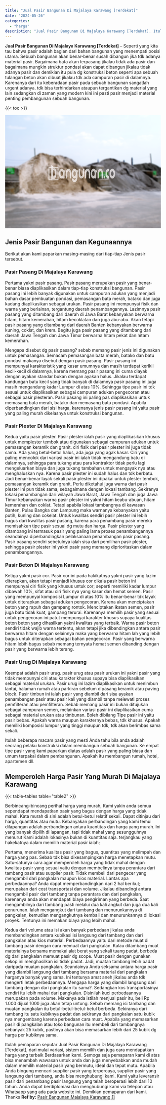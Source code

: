 ```yaml
---
title: "Jual Pasir Bangunan Di Majalaya Karawang [Terdekat]"
date: "2024-05-26"
categories: 
  - "harga"
description: "Jual Pasir Bangunan Di Majalaya Karawang [Terdekat]. Itulah pemaparan seputar Jual Pasir Bangunan Di Majalaya Karawang [Terdekat], dari mulai variasi, sist..."
---
```


**Jual Pasir Bangunan Di Majalaya Karawang \[Terdekat\]** – Seperti yang kita tau bahwa pasir adalah bagian dari bahan bangunan yang menempati posisi utama. Sebuah bangunan akan benar-benar susah dibangun jika tdk adanya material pasir. Bagaimana bata akan terpasang jikalau tidak ada pasir dan bagaimana mungkin struktur pondasi akan dapat dibangun jikalau tidak adanya pasir dan demikian itu pula dg konstruksi beton seperti apa sebuah tulangan beton akan dibuat jikalau tdk ada campuran pasir di dalamnya. Karenanya dari itu keberadaan pasir pada sebuah bangunan sangatlah urgent adanya. tdk bisa terhindarkan ataupun tergantikan dg material yang lain sedangkan di zaman yang modern kini ini pasti pasir menjadi material penting pembangunan sebuah bangunan.

{{< toc >}}

![Jual Pasir Bangunan Di Majalaya Karawang [Terdekat]](/images/jual-pasir-bangunan-07.png)

## Jenis Pasir Bangunan dan Kegunaannya

Berikut akan kami paparkan masing-masing dari tiap-tiap Jenis pasir tersebut.

### Pasir Pasang Di Majalaya Karawang

Pertama yakni pasir pasang. Pasir pasang merupakan pasir yang benar-benar biasa diaplikasikan dalam tiap-tiap konstruksi bangunan. Pasir pasang ini lebih banyak digunakan untuk campuran adukan yang menjadi bahan dasar pembuatan pondasi, pemasangan bata merah, batako dan juga kadang diaplikasikan sebagai urukan. Pasir pasang ini mempunyai fisik dan warna yang berlainan, tergantung daerah penambangannya. Lazimnya pasir pasang yang ditambang dari daerah di Jawa Barat kebanyakan berwarna hitam, hitam kemerahan, hitam kecoklatan dan juga abu-abu. Akan tetapi pasir pasang yang ditambang dari daerah Banten kebanyakan berwarna kuning, coklat, dan krem. Begitu juga pasir pasang yang ditambang dari daerah Jawa Tengah dan Jawa Timur berwarna hitam pekat dan hitam kemerahan.

Mengapa disebut dg pasir pasang? sebab memang pasir jenis ini digunakan untuk pemasangan. Semacam pemasangan bata merah, batako dan batu pondasi makanya disebut dengan pasir pasang. Pasir pasang ini mempunyai karakteristik yang kasar umumnya dan masih terdapat kerikil kecil-kecil di dalamnya, karena memang pasir pasang ini cuma diayak dengan ayakan standar bukan dengan ayakan halus. Jikalau terdapat kandungan batu kecil yang tidak banyak di dalamnya pasir pasang ini juga masih mengandung kadar Lumpur di atas 10%. Sehingga tipe pasir ini tdk sesuai untuk diaplikasikan sebagai campuran adukan pengecoran atau sebagai pasir plesteran. Pasir pasang ini paling pas diaplikasikan untuk memasang bata merah, batako dan memasang batu pondasi. Apabila diperbandingkan dari sisi harga, karenanya jenis pasir pasang ini yaitu pasir yang paling murah dikelasnya untuk konstruksi bangunan.

### Pasir Plester Di Majalaya Karawang

Kedua yaitu pasir plester. Pasir plester ialah pasir yang diaplikasikan khusus untuk memplester tembok atau digunakan sebagai campuran adukan untuk pemasangan keramik dan granit. ciri fisik dari pasir plester ini juga tidak sama. Ada yang betul-betul halus, ada juga yang agak kasar. Ciri yang paling mencolok dari variasi pasir ini ialah tidak mengandung batu di dalamnya, sehingga para tukang atau para kontraktor tidak perlu lagi mengeluarkan biaya dan juga tukang tambahan untuk mengayak nya atau menghaluskan nya. Karena pasir plester ini sudah halus dan tdk berbatu. Jadi benar-benar layak sekali pasir plester ini dipakai untuk plester tembok, pemasangan keramik dan granit. Perlu diketahui juga warna dari pasir plester ini pun tidak sama, sebagaimana dengan lokasi tambang. Sekiranya lokasi penambangan dari wilayah Jawa Barat, Jawa Tengah dan juga Jawa Timur kebanyakan warna pasir plester ini yakni hitam keabu-abuan, hitam kemerahan dan coklat. Tetapi apabila lokasi tambangnya di kawasan Banten, Pulau Bangka dan Lampung maka warnanya kebanyakan yaitu putih, kuning dan cokelat. Untuk kwalitas sendiri pasir plester ini lebih bagus dari kwalitas pasir pasang, karena para penambang pasir mereka memisahkan tipe pasir sesuai dg mutu dan harga. Pasir plester yang ditambang ini termasuk pasir yang paling lama proses penambangannya seandainya diperbandingkan pelaksanaan penambangan pasir pasang. Pasir pasang sendiri sebetulnya ialah sisa dari pemilihan pasir plester, sehingga pasir plester ini yakni pasir yang memang diprioritaskan dalam penambangannya.

### Pasir Beton Di Majalaya Karawang

Ketiga yakni pasir cor. Pasir cor ini pada hakikatnya yakni pasir yang lazim diterapkan, akan tetapi menjadi khusus cor dikala pasir beton ini mempunyai ciri fisik yang khusus untuk cor; seperti memiliki kadar lumpur dibawah 10%, sifat atau ciri fisik nya yang kasar dan hemat semen. Pasir yang mempunyai komposisi Lumpur di atas 10% itu benar-benar tdk layak untuk diterapkan sebagai adukan pengecoran. Karena akan menciptakan beton yang rapuh dan gampang rontok. Menciptakan ikatan semen, pasir juga batu tidak kuat, gampang terurai. Karenanya memilih pasir yang sesuai untuk pengecoran ini patut mempunyai karakter khusus supaya kualitas beton beton yang dihasilkan yakni kwalitas yang terbaik. Warna pasir beton sendiri tidak wajib warna tertentu, akan tetapi jika dibandingkan antara pasir berwarna hitam dengan selainnya maka yang berwarna hitam lah yang lebih bagus untuk diterapkan sebagai bahan pengecoran. Pasir yang berwarna hitam lebih bagus sebab memang ternyata hemat semen dibanding dengan pasir yang berwarna lebih terang.

### Pasir Urug Di Majalaya Karawang

Keempat adalah pasir urug. pasir urug atau pasir urukan ini yakni pasir yang tidak mempunyai ciri atau karakter khusus supaya bisa diaplikasikan sebagai material urukan. Pasir urug ini lazim diaplikasikan untuk menimbun lantai, halaman rumah atau parkiran sebelum dipasang keramik atau paving block. Pasir timbun ini ialah pasir yang diambil dari sisa ayakan penambangan pasir atau pasir kali yang diambil tanpa melewati proses pemfilteran atau pemfilteran. Sebab memang pasir ini bukan ditujukan sebagai campuran semen, melainkan variasi pasir ini diaplikasikan cuma sebagai material urukan atau timbunan. Boleh dibilang Tipe pasir ini yaitu pasir bebas. Apakah warna maupun karakternya bebas, tdk khusus. Apakah memiliki komposisi lumpur yang tinggi maupun tdk, tdk akan berimbas sama sekali.

Itulah beberapa macam pasir yang mesti Anda tahu bila anda adalah seorang pelaku konstruksi dalam membangun sebuah bangunan. Ke empat tipe pasir yang kami paparkan diatas adalah pasir yang paling biasa dan umum terpakai dalam pembangunan. Apakah itu membangun rumah, hotel, apartemen dll.

## Memperoleh Harga Pasir Yang Murah Di Majalaya Karawang

{{< table-tables table="table2" >}}

Berbincang-bincang perihal harga yang murah, Kami yakin anda semua sependapat mendapatkan pasir yang bagus dengan harga yang tidak mahal. Kata murah di sini adalah betul-betul relatif sekali. Dapat ditinjau dari harga, quantitas atau mutu. Kebanyakan perbandingan yang kami temui dilapangan adalah perbandingan antara kuantitas dan harga yang murah. Ini yang banyak dipilih di lapangan, tapi tidak mahal yang sesungguhnya menurut Kami adalah lokasinya bukan di kuantitas saja. terjangkau yang hakekatnya dalam memilih material pasir ialah;

Pertama, menerima kualitas pasir yang bagus, quantitas yang melimpah dan harga yang pas. Sebab tdk bisa dikesampingkan harga menetapkan mutu. Satu-satunya cara agar memperoleh harga yang tidak mahal dengan kwalitas pasir yang sesuai yaitu dengan membelinya tanpa perantara dari tambang pasir atau supplier pasir. Tidak membeli dari pengecer yang mengambil dari pangkalan maupun kios material. Lantas apa perbedaannya? Anda dapat memperbandingkan dari 2 hal berikut; merupakan dari cost transportasi dan volume. Jikalau dibandingi antara mengambil pasir dari tambang tanpa perantara dan dari pangkalan, karenanya anda akan mendapati biaya pengiriman yang berbeda. Saat mengambilnya dari tambang pasti melalui dua kali angkut dan juga dua kali penurunan. Ialah mengangkut dari tambang dan menurunkannya di pangkalan, kemudian mengangkutnya kembali dan menurunkannya di lokasi proyek. Tentunya ini memakan biaya yang lebih mahal.

Kedua dari volume atau isi akan banyak perbedaan jikalau anda membandingkan antara kubikasi isi langsung dari tambang dan dari pangkalan atau kios material. Perbedaannya yaitu dari metode muat di tambang pasir dengan cara memuat dari pangkalan. Kalau ditambang muat materialnya bersama memakai alat berat yang sekali tuang padat, berbeda dg dari pangkalan memuat pasir dg scope. Muat pasir dengan gunakan sekop ini menghasilkan isi tidak padat. Jadi, muatan tambang lebih padat daripada muatan pangkalan. Seandainya Anda seksama antara harga pasir yang diambil langsung dari tambang bersama material dari pangkalan harganya banyak yang sama. Ini tentunya amat aneh jikalau anda tdk mengerti letak perbedaannya. Mengapa harga yang diambil langsung dari tambang dengan dari pangkalan itu sama?. Sedangkan kos transportasinya sendiri itu lebih mahal dari pangkalan. Disinilah kuci perbedaannya merupakan pada volume. Makanya ada istilah menjual pasir itu, beli Rp 1.000 dijual 1000 juga akan tetap untung. Sebab memang isi tambang dan muatan pangkalan itu betul-betul-betul-betul berbeda. Sekiranya dari tambang itu satu kubiknya padat dan sekiranya dari pangkalan satu kubik nya mengembang karena perbedaan cara muat. Apabila yang memasarkan pasir di pangkalan atau toko bangunan itu membeli dari tambangnya sebanyak 25 kubik, pastinya akan bisa memasarkan lebih dari 25 kubik dg harga per kubiknya sama.

Itulah pemaparan seputar Jual Pasir Bangunan Di Majalaya Karawang \[Terdekat\], dari mulai variasi, sistem memilih dan juga cara mendapatkan harga yang terbaik Berdasarkan kami. Semoga saja pemaparan kami di atas bisa menambah wawasan untuk anda dan juga menyebabkan anda mudah dalam memilih material pasir yang bermutu, ideal dan tepat mutu. Apabila Anda bingung mencari supplier pasir yang terpercaya, supplier pasir yang langsung dari tambang, anda bisa menghubungi kami. Kami yaitu leveransir pasir dari penambang pasir langsung yang telah beroperasi lebih dari 10 tahun. Anda dapat berdiplomasi dan menghubungi kami via telepon atau Whatsapp yang ada pada website ini. Demikian pemaparan dari kami. Thanks
**Ref by:** [Pasir Bangunan Majalaya Karawang []](https://id.wikipedia.org/wiki/Pasir)

